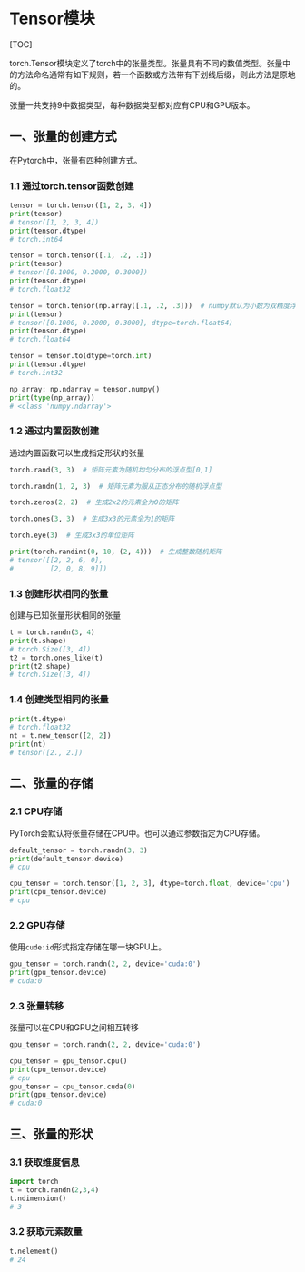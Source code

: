 # Tensor模块

[TOC]

torch.Tensor模块定义了torch中的张量类型。张量具有不同的数值类型。张量中的方法命名通常有如下规则，若一个函数或方法带有下划线后缀，则此方法是原地的。

张量一共支持9中数据类型，每种数据类型都对应有CPU和GPU版本。

## 一、张量的创建方式

在Pytorch中，张量有四种创建方式。

### 1.1 通过torch.tensor函数创建

 ~~~python
tensor = torch.tensor([1, 2, 3, 4])
print(tensor)
# tensor([1, 2, 3, 4])
print(tensor.dtype)
# torch.int64

tensor = torch.tensor([.1, .2, .3])
print(tensor)
# tensor([0.1000, 0.2000, 0.3000])
print(tensor.dtype)
# torch.float32

tensor = torch.tensor(np.array([.1, .2, .3]))  # numpy默认为小数为双精度浮点型
print(tensor)
# tensor([0.1000, 0.2000, 0.3000], dtype=torch.float64)
print(tensor.dtype)
# torch.float64

tensor = tensor.to(dtype=torch.int)
print(tensor.dtype)
# torch.int32

np_array: np.ndarray = tensor.numpy()
print(type(np_array))
# <class 'numpy.ndarray'>
 ~~~

### 1.2 通过内置函数创建

通过内置函数可以生成指定形状的张量

~~~python
torch.rand(3, 3)  # 矩阵元素为随机均匀分布的浮点型[0,1]

torch.randn(1, 2, 3)  # 矩阵元素为服从正态分布的随机浮点型

torch.zeros(2, 2)  # 生成2x2的元素全为0的矩阵

torch.ones(3, 3)  # 生成3x3的元素全为1的矩阵

torch.eye(3)  # 生成3x3的单位矩阵

print(torch.randint(0, 10, (2, 4)))  # 生成整数随机矩阵
# tensor([[2, 2, 6, 0],
#         [2, 0, 8, 9]])
~~~

### 1.3 创建形状相同的张量

创建与已知张量形状相同的张量

~~~python
t = torch.randn(3, 4)
print(t.shape)
# torch.Size([3, 4])
t2 = torch.ones_like(t)
print(t2.shape)
# torch.Size([3, 4])
~~~

### 1.4 创建类型相同的张量

~~~python
print(t.dtype)
# torch.float32
nt = t.new_tensor([2, 2])
print(nt)
# tensor([2., 2.])
~~~

## 二、张量的存储

### 2.1 CPU存储

PyTorch会默认将张量存储在CPU中。也可以通过参数指定为CPU存储。

~~~python
default_tensor = torch.randn(3, 3)
print(default_tensor.device)
# cpu

cpu_tensor = torch.tensor([1, 2, 3], dtype=torch.float, device='cpu')
print(cpu_tensor.device)
# cpu
~~~

### 2.2 GPU存储

使用`cude:id`形式指定存储在哪一块GPU上。

~~~python
gpu_tensor = torch.randn(2, 2, device='cuda:0')
print(gpu_tensor.device)
# cuda:0
~~~

### 2.3 张量转移

张量可以在CPU和GPU之间相互转移

~~~python
gpu_tensor = torch.randn(2, 2, device='cuda:0')

cpu_tensor = gpu_tensor.cpu()
print(cpu_tensor.device)
# cpu
gpu_tensor = cpu_tensor.cuda(0)
print(gpu_tensor.device)
# cuda:0
~~~

## 三、张量的形状

### 3.1 获取维度信息

~~~Python
import torch
t = torch.randn(2,3,4)
t.ndimension()
# 3
~~~

### 3.2 获取元素数量

~~~Python
t.nelement()
# 24
~~~

